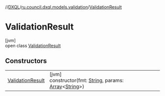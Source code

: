 //[DXQL](../../../index.md)/[ru.council.dxql.models.validation](../index.md)/[ValidationResult](index.md)

# ValidationResult

[jvm]\
open class [ValidationResult](index.md)

## Constructors

| | |
|---|---|
| [ValidationResult](-validation-result.md) | [jvm]<br>constructor(fmt: [String](https://docs.oracle.com/javase/8/docs/api/java/lang/String.html), params: [Array](https://kotlinlang.org/api/latest/jvm/stdlib/kotlin/-array/index.html)&lt;[String](https://docs.oracle.com/javase/8/docs/api/java/lang/String.html)&gt;) |
